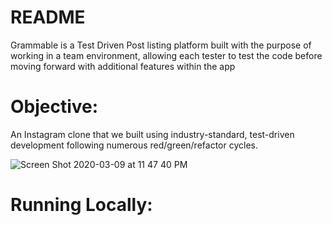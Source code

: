 # README

Grammable is a Test Driven Post listing platform built with the purpose of working in a team environment, allowing each tester to test the code before moving forward with additional features within the app

# Objective:
An Instagram clone that we built using industry-standard, test-driven development following numerous red/green/refactor cycles.

![Screen Shot 2020-03-09 at 11 47 40 PM](https://user-images.githubusercontent.com/50501566/76277892-76ef5400-6260-11ea-9d24-64427d5a2706.png)

# Running Locally:
